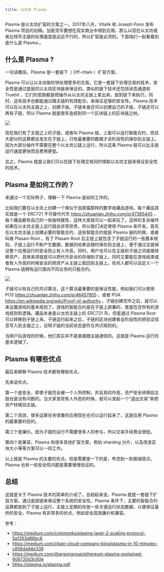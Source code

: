 ```yaml
---
title: 以太坊 Plasma
---
```


Plasma 是以太坊扩容的方案之一。2017年八月，Vitalik 和 Joseph Poon 发布 Plasma 项目的初稿。加密货币要想在现实商业中得到应用，那么以现在以太坊或者比特币主链的处理速度是远远不行的，所以扩容是必须的。下面咱们一起看看到底什么是 Plasma 。

## 什么是 Plasma ?

一句话概括，Plasma 是一套链下（ Off-chain ）扩容方案。

Plasma 可以让以太坊每秒钟处理更多的交易。它是一套链下处理交易的技术，安全性是通过底层的以太坊区块链来保证的。类似的链下技术还包括状态通道和 Truebit ，它们的思路都是把操作从以太坊主链上拿出来，放到链下来执行。同时，这些技术也都能通过跟主链的有效配合，来保证足够的安全性。Plasma 技术可以在以太坊主链之上，创建子链。子链本身还可以创建自己的子链，子链还可以再有子链，所以 Plasma 就是很多连结到同一个区块链上的区块链之树。

![](https://img.haoqicat.com/2018112402.jpg)

现在我们有了主链之上的子链，或者叫 Plasma 链，上面可以运行智能合约，而且大部分的运算都会发生在子链上，只有最重要的数据才会阶段性的保存到主链上。因为大部分操作不需要在整个以太坊公链上运行，所以这条 Plasma 链可以比主链运行速度更快而且费用更低。

总之，Plasma 就是让我们可以在链下处理交易同时借助以太坊主链来保证安全性的技术。

## Plasma 是如何工作的？

来通过一个实际例子，理解一下 Plasma 是如何工作的。

比如我们要在以太坊上创建一个类似于加密猫那样的数字收藏品游戏。每个藏品其实就是一个 ERC721 不可替代代币 https://zhuanlan.zhihu.com/p/47365445 ，每个藏品都有自己的一些独特属性，这样大家就可以一起来玩了。这样的复杂操作如果在以太坊主链上运行就会非常昂贵，所以我们决定使用 Plasma 来开发。首先在以太坊主链上创建必要的智能合约，这些智能合约就是 Plasma 链的的根，或者叫做 Plasam Root 。有了 Plasam Root 后主链上就包含了子链运行的一些基本规则。子链上运行不断产生数据，数据的哈希会随时保存到主链上，便于通过主链保证整个应用运行的安全防止有人作恶。同时，用户也可以在主链和子链之间直接转移资产，具体来讲就是可以把代币安全的存储到子链上，同时又要能在游戏结束或者有人作恶的时候安全的把资产从主链上取回到主链上。任何人都可以自定义一个 Plasma 链拥有运行面向不同业务的只能合约。

![](https://img.haoqicat.com/2018112401.jpg)

子链可以有自己的共识算法，这个算法最重要的是保证性能，例如我们可以使用 POS https://zhuanlan.zhihu.com/p/46457855 ，或者 POA https://en.wikipedia.org/wiki/Proof-of-authority 。子链创建完毕之后，就可以来设置游戏的基本规则了。游戏的智能合约是在子链上部署的，里面包含所有的游戏规则和逻辑。藏品本身是以太坊主链上的 ERC721 币，但是通过 Plasma Root 可以转移到子链上来。子链运行起来之后，子链的区块创建者会阶段性的把验证信息写入到主链之上，证明子链的当前状态是符合共识规则的。

当用户玩游戏的时候，他们其实并不是直接跟主链通信的。这就是 Plasma 运行的基本逻辑了。

## Plasma 有哪些优点

最后来聊聊 Plasma 技术都有哪些优点。

先来说优点。

第一个是安全，即使子链完全被一个人所控制，并且真的作恶，资产安全转移回主链也是没有问题的。当大家发现有人作恶的时候，就可以发起一个“退出交易”来把资产转移回主链。

第二个高效，很多运算任务很重的应用现在也可以运行起来了，这是应用 Plasma 的最重要的目的。

第三个是廉价。因为子链的运行不需要很多人的参与，所以交易手续费会很低。

第四个是兼容，Plasma 和很多其他扩容方案，例如 sharding 分片，以及改变区块大小等等方案可以一同工作。

以上就是 Plasma 的主要的优点。但是需要提一下的是，考虑到一些极端情况，Plasma 也有一些安全性问题是需要慢慢验证的。

## 总结

这就是关于 Plasma 技术的简单的介绍了。总结起来说，Plasma 就是一套链下扩容方案，通过底层链来保证整个系统的安全性。Plasma 条件下，主要的智能合约运算都放到了子链上运行，主链上定期的存放一些关键运行状态数据，以便保证最终的安全。Plasma 有非常多的优点，例如安全高效廉价和兼容。

参考：

- https://medium.com/coinmonks/plasma-layer-2-scaling-protocol-5a1263d86bc8
- https://medium.com/chain-cloud-company-blog/plasma-in-10-minutes-c856da94e339
- https://medium.com/@argongroup/ethereum-plasma-explained-608720d3c60e
- https://plasma.io/plasma.pdf
